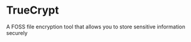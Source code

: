 [Title]: # (TrueCrypt)
[Difficulty]: # (Principiante)
[Order]: # (126)

# TrueCrypt

A FOSS file encryption tool that allows you to store sensitive information securely